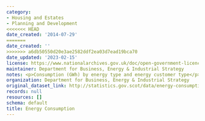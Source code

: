 ```yaml
---
category:
- Housing and Estates
- Planning and Development
<<<<<<< HEAD
date_created: '2014-07-29'
=======
date_created: ''
>>>>>>> a6db50550d20e3ae2582ddf2ea03d7ead19bca70
date_updated: '2023-02-15'
license: https://www.nationalarchives.gov.uk/doc/open-government-licence/version/3/
maintainer: Department for Business, Energy & Industrial Strategy
notes: <p>Consumption (GWh) by energy type and energy customer type</p>
organization: Department for Business, Energy & Industrial Strategy
original_dataset_link: http://statistics.gov.scot/data/energy-consumption
records: null
resources: []
schema: default
title: Energy Consumption
---
```

